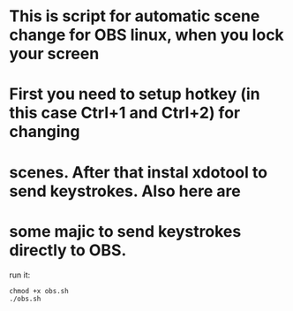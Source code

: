 # This is script for automatic scene change for OBS linux, when you lock your screen
# First you need to setup hotkey (in this case Ctrl+1 and Ctrl+2) for changing
# scenes. After that instal xdotool to send keystrokes. Also here are
# some majic to send keystrokes directly to OBS.
  
run it:  
```
chmod +x obs.sh 
./obs.sh 
```
